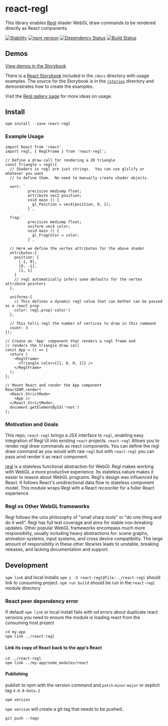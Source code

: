 # react-regl
This library enables [Regl](http://regl.party/) shader WebGL draw commands to be rendered directly as React components.

[![Stability](https://img.shields.io/badge/Stability-Experimental-orange.svg)](https://nodejs.org/api/documentation.html#documentation_stability_index)
[![npm version](https://badge.fury.io/js/react-regl.svg)](https://badge.fury.io/js/react-regl)
[![Dependency Status](https://david-dm.org/kevzettler/react-regl.svg)](https://david-dm.org/kevzettler/react-regl)
[![Build Status](https://travis-ci.org/kevzettler/react-regl.svg?branch=master)](https://travis-ci.org/kevzettler/react-regl)

## Demos
[View demos in the Storybook](https://kevzettler.com/react-regl)

There is a [React Storybook](https://storybook.js.org/) included in the `/docs` directory with usage examples. The source for the Storybook is in the [`/stories`](./stories) directory and demonstrates how to create the examples.

Visit the [Regl gallery page](http://regl.party/examples) for more ideas on usage.

## Install

```javascript
npm install --save react-regl
```

### Example Usage
```
import React from 'react'
import regl, { ReglFrame } from 'react-regl';

// Define a draw call for rendering a 2D triangle
const Triangle = regl({
  // Shaders in regl are just strings.  You can use glslify or whatever you want
  // to define them.  No need to manually create shader objects.

  vert: `
          precision mediump float;
          attribute vec2 position;
          void main () {
            gl_Position = vec4(position, 0, 1);
          }`,

  frag:`
          precision mediump float;
          uniform vec4 color;
          void main () {
            gl_FragColor = color;
          }`,

  // Here we define the vertex attributes for the above shader
  attributes:{
    position: [
      [-1, 0],
      [0, -1],
      [1, 1]
    ]
    // regl automatically infers sane defaults for the vertex attribute pointers
  },

  uniforms:{
    // This defines a dynamic regl value that can bethat can be passed as a react prop
    color: regl.prop('color')
  },

  // This tells regl the number of vertices to draw in this command
  count: 3
});

// Create an 'App' component that renders a regl frame and
// renders the triangle draw call
const App = () => {
  return (
    <ReglFrame>
      <Triangle color={[1, 0, 0, 1]} />
    </ReglFrame>
  );
};

// Mount React and render the App component
ReactDOM.render(
  <React.StrictMode>
    <App />
  </React.StrictMode>,
  document.getElementById('root')
);
```

### Motivation and Goals
This repo, `react-regl` brings a JSX interface to `regl`, enabling easy integration of Regl UI into existing `react` projects. `react-regl` Allows you to render regl draw commands as react components. You can define the regl draw command as you would with raw `regl` but with `react-regl` you can pass arnd render it as react component.

[regl](http://regl.party/) is a stateless functional abstraction for WebGl. Regl makes working with WebGL a more productive experience. Its stateless nature makes it easier to reason about WebGL programs. Regl's design was influenced by React. It follows React's unidirectional data flow to stateless component model. This module wraps Regl with a React reconciler for a fuller React experience


### Regl vs Other WebGL frameworks
Regl follows the unix philosophy of "small sharp tools" or "do one thing and do it well". Regl has full test coverage and aims for stable non-breaking updates. Other popular WebGL frameworks encompass much more responsiblity, usually including heavy abstractions for: scene graphs, animation systems, input systems, and cross device compatibility. The large amount of responsiblity in these other libraries leads to unstable, breaking releases, and lacking documentation and support.

## Development
`npm link` and local installs `npm i -S react-regl@file:../react-regl`
should link to consuming project. `npm run build` should be run in the `react-regl` module directory


### React peer dependency error

If default `npm link` or local install fails with od errors about duplicate react versions you need to ensure the module is loading react from the consuming host project

```
cd my-app
npm link ../react-regl
```

#### Link its copy of React back to the app's React
```
cd ../react-regl
npm link ../my-app/node_modules/react
```


#### Publishing

publish to npm with the version command and `patch` `minor` `major` or explicit tag `4.0.0-beta.2`
```
npm version
```

`npm version` will create a git tag that needs to be pushed..
```
git push --tags

```
